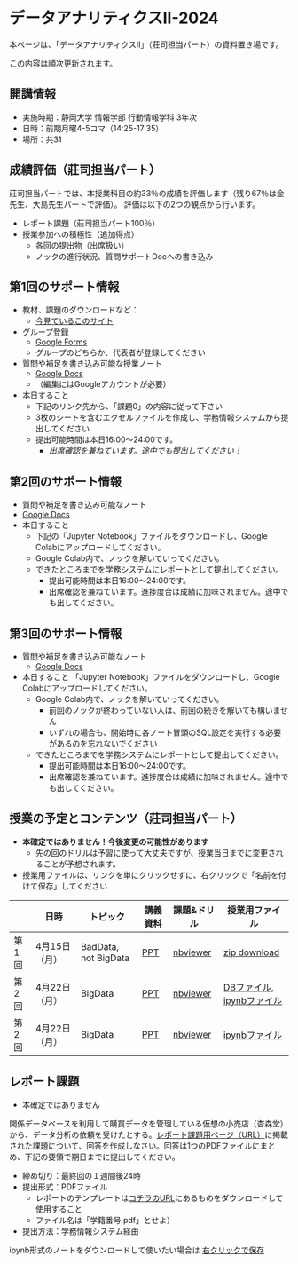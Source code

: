 # データアナリティクスII-2024
本ページは、「データアナリティクスII」（莊司担当パート）の資料置き場です。

この内容は順次更新されます。


## 開講情報
* 実施時期：静岡大学 情報学部 行動情報学科 3年次
* 日時：前期月曜4-5コマ（14:25-17:35）
* 場所：共31

## 成績評価（莊司担当パート）
莊司担当パートでは、本授業科目の約33％の成績を評価します（残り67％は金先生、大島先生パートで評価）。
評価は以下の2つの観点から行います。
* レポート課題（莊司担当パート100％）
* 授業参加への積極性（追加得点）
	* 各回の提出物（出席扱い）
	* ノックの進行状況、質問サポートDocへの書き込み

## 第1回のサポート情報
* 教材、課題のダウンロードなど：
  * [今見ているこのサイト](https://shoji-lab.jp/da2024.html)
* グループ登録
  * [Google Forms](https://forms.gle/MHVVHXQ4jEHif8Mm8)
  * グループのどちらか、代表者が登録してください
* 質問や補足を書き込み可能な授業ノート
  * [Google Docs](https://docs.google.com/document/d/1queZ1HAJuPnGsRLk-FznuuHPRp2eHFEZwzbzEn8t2tU/edit?usp=sharing)
  * （編集にはGoogleアカウントが必要）
* 本日すること
  * 下記のリンク先から、「課題0」の内容に従って下さい
  * 3枚のシートを含むエクセルファイルを作成し、学務情報システムから提出してください
  * 提出可能時間は本日16:00～24:00です。
    * *出席確認を兼ねています。途中でも提出してください！*

## 第2回のサポート情報
* 質問や補足を書き込み可能なノート
* [Google Docs](https://docs.google.com/document/d/1BZ-N7-3F5TrLovo4VMv2dpEjsUUkuAovmixRsj5iUMQ/edit?usp=sharing)
* 本日すること
  * 下記の「Jupyter Notebook」ファイルをダウンロードし、Google Colabにアップロードしてください。
  * Google Colab内で、ノックを解いていってください。
  * できたところまでを学務システムにレポートとして提出してください。
    * 提出可能時間は本日16:00～24:00です。
    * 出席確認を兼ねています。進捗度合は成績に加味されません。途中でも出してください。

## 第3回のサポート情報
* 質問や補足を書き込み可能なノート
  * [Google Docs](https://docs.google.com/document/d/1kp4eO_wjzOdevswsm31egpGnyKBFb7APVaYEgnAzLaE/edit?usp=sharing)
* 本日すること
「Jupyter Notebook」ファイルをダウンロードし、Google Colabにアップロードしてください。
  * Google Colab内で、ノックを解いていってください。
    * 前回のノックが終わっていない人は、前回の続きを解いても構いません
    * いずれの場合も、開始時に各ノート冒頭のSQL設定を実行する必要があるのを忘れないでください
  * できたところまでを学務システムにレポートとして提出してください。
    * 提出可能時間は本日16:00～24:00です。
    * 出席確認を兼ねています。進捗度合は成績に加味されません。途中でも出してください。

## 授業の予定とコンテンツ（莊司担当パート）
* **本確定ではありません！今後変更の可能性があります**
  * 先の回のドリルは予習に使って大丈夫ですが、授業当日までに変更されることが予想されます。
* 授業用ファイルは、リンクを単にクリックせずに、右クリックで「名前を付けて保存」してください


| |  日時  | トピック | 講義資料 | 課題&ドリル | 授業用ファイル |
| ---- | ---- | ---- | ---- | ---- | ---- |
| 第1回 | 4月15日（月） | BadData, not BigData | [PPT](https://www.dropbox.com/scl/fi/661qahtw8104huixwtegx/II-1.pptx?rlkey=jmxsjxcngauxukid07qvm1pdk&dl=0) | [nbviewer](https://nbviewer.org/github/shoji360/data-analytics-2024/blob/main/notebook/day-01.ipynb) |<a href="https://shoji-lab.jp/day1-dataset.zip" download="day1-dataset.zip">zip download</a>|
|第2回|4月22日（月）|BigData|[PPT](https://www.dropbox.com/scl/fi/zf2xh692jo92g39dhemnj/II-2.pptx?rlkey=dr0ev6zrqgp5lkmejlp8315pa&dl=0)|[nbviewer](https://nbviewer.org/github/shoji360/data-analytics-2024/blob/main/notebook/day-02.ipynb)|[DBファイル](https://shoji-lab.jp/data-analytics-lecture.zip), <a href="https://shoji-lab.jp/day-02.ipynb" download="day-02.ipynb">ipynbファイル</a>|
|第2回|4月22日（月）|BigData|[PPT](https://www.dropbox.com/scl/fi/takcld79ns2cd30ui8b9v/II-3.pptx?rlkey=1iecqdofmhzpftmq568fny0jz&dl=0)|[nbviewer](https://nbviewer.org/github/shoji360/data-analytics-2024/blob/main/notebook/day-03.ipynb)|<a href="https://shoji-lab.jp/day-03.ipynb" download="day-03.ipynb">ipynbファイル</a>|



## レポート課題
* 本確定ではありません

関係データベースを利用して購買データを管理している仮想の小売店（杏森堂）から、データ分析の依頼を受けたとする。[レポート課題用ページ（URL）](https://nbviewer.org/github/shoji360/data-analytics-2022/blob/main/notebook/FianalReport.ipynb)に掲載された課題について、回答を作成しなさい。回答は1つのPDFファイルにまとめ、下記の要領で期日までに提出してください。

* 締め切り：最終回の１週間後24時
* 提出形式：PDFファイル
    * レポートのテンプレートは[コチラのURL](https://shoji-lab.jp/da2_report.docx)にあるものをダウンロードして使用すること
    * ファイル名は「学籍番号.pdf」とせよ）
* 提出方法：学務情報システム経由

ipynb形式のノートをダウンロードして使いたい場合は
[右クリックで保存](https://shoji-lab.jp/Report.ipynb "download")




<!-- ### 課題0（Day 1より）
杏森堂では、顧客台帳をExcelフォーマットを使って管理している。売上は順調であり、Excelのデータがかなりのボリュームになっているため、データ分析を行うことで色々な知見が期待できる。

杏森堂からデータ分析の依頼を受けたとしよう。[こちらのOneDrive（要Office365アカウント）](https://scii-my.sharepoint.com/:f:/g/personal/yusuke_yamamoto_cii_shizuoka_ac_jp/Egffkcr-VBRDrMpGG-4uc1UB2jv9B7Uh9omCkUmc-RUigA?e=2fgjQh)には、杏森堂の売上に関する以下の4つのファイルが格納されている：
* 購買記録に関するデータ（2019年1月〜2019年7月の売上履歴）
    * uriage_1.csv
    * uriage_2.csv
* 顧客台帳データ（手入力で店舗が管理している顧客台帳）
    * kokyaku_daicho_1.csv
    * kokyaku_daicho_2.csv

2つのファイルを用いて、以下に関する表を作成せよ：
1. 縦方向にある年のある月、横方向に商品を並べた、商品ごとの年月別売上情報
2. 縦方向にある年のある月、横方向に地域（市）を並べた、各市ごとの年月別売上情報
3. 集計期間中（2019年1月〜2019年7月）に杏森堂で購買行動をしていない顧客のリスト -->


<!-- ### 課題1（Day 2より）
杏森堂から提供された購買履歴が格納されたデータベースを用いて、これまでに何名の顧客が何回（何日）ショッピングを行ったのかを分析したい。

レシート明細テーブル（`receipt`）を用いて顧客の購買頻度を分析し、以下の項目について分析結果を表示するSQL文を書き、実行結果とともに示しなさい：
* 購買頻度（これまでに店舗を利用した日数）
* 購買頻度に対応する顧客の数
* 該当する購買頻度以下の顧客数の累積値

ただし、顧客ID（`customer_id`）が"Z"から始まるのものは非会員を表すため、除外して分析すること。

※ 以下は、SQL実行結果のイメージである：

| 購買頻度（日数） | 購買頻度に対応する顧客の数 | 顧客数累積値 |
| ---- | ---- | ---- |
| 1 | 2761 | 2761 |
| 2 | 1499 | 4260 |
| 3 | 881 | 5141 |
| ... | ... | ... |


### 課題2（Day 3より）
課題2-1、課題2-2のいずれかを選択し、結果を得るためのSQL文を書き、実行結果とともに示しなさい。

#### 課題2-1: 月別売上の対昨年比
レシート明細テーブル（`receipt`）には2017年1月から2019年10月の間の購買情報が記録されている。2017年から2019年までの期間の売上を把握するために、1ヶ月ごとに以下の情報を集約表示せよ：
* 年月（`year_month`）
* 購買回数（`purchase_freq`）
* 購買1回あたりの平均購入額（`avg_amount_per_purchase`）
* 月間売上高（`total_amount`）
* 当該月の前年売上高（`total_amount_last_year`）
* 売上の対前年比（`ratio`）

※ 以下は、SQL実行結果のイメージである：

| year_month | purchase_freq | avg_amount_per_purchase | total_amount | total_amount_last_year | ratio |
| ---- | ---- | ---- | ---- | ---- | ---- |
| 2017-01 | 1405 | 902056 | 642 | NULL | NULL  |
| 2017-02 | 1219 | 764413 | 627 | NULL | NULL  |
| ... | ... | ... | ... | ... | ... |
| 2017-12 | 1467 | 939654 | 640 | NULL | NULL  |
| 2018-01 | 1473 | 944509 | 641 | 902056 | 1.05 |
| 2018-02 | 1387 | 864128 | 623 | 764413 | 1.13 |
| ... | ... | ... | ... | ... | ... |
| 2019-10 | 1750 | 1143062 | 653 | 1069939 | 1.07 |

#### 課題2-2: ABC分析
ABC分析は販売戦略を考えるために、売上によって商品をランク付けする手法である。
一般に、ABC分析では売上総額の
* 上位0〜70％の商品をAランク
* 上位70〜90％の商品をBランク
* 上位90〜100%の商品をCランク

とするランク付けを行う。

商品カテゴリ「菓子（`category_major_cd = 08`）」に属する商品について、小区分（`category_small_name`）ごとに売上を集計し、菓子カテゴリの売上総額に占める割合（構成比）を計算せよ。
また、売上がN位の小区分の行には売上額上位N位までの構成比累計、および構成比累計に基づくABC分析のランク付け結果も表示せよ。

※ 以下は、SQL実行結果のイメージである：

| カテゴリ名 | 売上 | 構成比 | 累積構成比 | ランク |
| ---- | ---- | ---- | ---- | ---- |
| 煎餅 | 194211 | 0.1306 | 0.1306 | A |
| 菓子詰め合わせ | 129580 | 0.0871 | 0.2178 | A |
| ナッツ類 | 129020 | 0.0867 | 0.3046 | A |
| ... | ... | ... | ... | ... |
| キャンディー | 46177 | 0.0310 | 0.7208 | B |
| ... | ... | ... | ... | ... |
| その他珍味 | 24086 | 0.0162 | 0.9073 | C |
| ... | ... | ... | ... | ... |


### 課題3（Day 4より）
#### 課題3-1
顧客ごとに購買頻度（購買回数）を求め、購買頻度の分布を説明するためのグラフを作成せよ。また、グラフから読み取れることを文章で記述せよ。ただし、顧客ID（`customer_id`）が"Z"から始まるのものは非会員を表すため、除外して分析すること。

なおレポートには、顧客ごとに購買頻度（購買回数）を求めるためのSQL文も付しておくこと（SQL文の実行結果は掲載する必要なし）。

#### 課題3-2
都道府県別に年月別の売上総額を求め、その売上総額の変化を比較するためのグラフを作成せよ。また、グラフから読み取れることを文章で記述せよ。

なおレポートには、都道府県別の年月別売上総額を求めるためのSQL文も付しておくこと（SQL文の実行結果は掲載する必要なし）。

#### 課題3-3
顧客一人あたりの売上総額の分布を、千葉県の店舗ごとに比較するためのグラフを作成せよ。また、グラフから読み取れることを文章で記述せよ。ただし、顧客ID（`customer_id`）が"Z"から始まるのものは非会員を表すため、除外して分析すること。

なおレポートには、店舗ごとにその店舗を利用した各顧客の売上総額を集計するSQL文も付しておくこと（SQL文の実行結果は掲載する必要なし）。


#### 課題3-4
千葉県にある店舗間で顧客が購入する菓子の傾向が異なるかどうかを分析したい。千葉県にある店舗と菓子の中カテゴリ（cateogory_medium_cd）ごとに菓子の購入量（個数）を集計し、購入された菓子の中カテゴリの内訳を店舗間で比較するためのグラフを作成せよ。また、グラフから読み取れることを文章で記述せよ。

なおレポートには、購入量を集計するためのSQL文も付しておくこと（SQL文の実行結果は掲載する必要なし）。


### 課題4
データアナリティクスIIの莊司担当パートについて、良かった点および改善すべき点を記しなさい。 -->